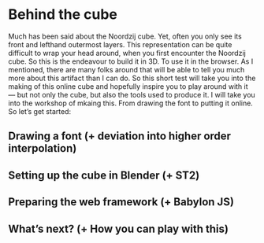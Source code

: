 # Behind the cube

Much has been said about the Noordzij cube. Yet, often you only see its front and lefthand outermost layers. This representation can be quite difficult to wrap your head around, when you first encounter the Noordzij cube. So this is the endeavour to build it in 3D. To use it in the browser. As I mentioned, there are many folks around that will be able to tell you much more about this artifact than I can do. So this short test will take you into the making of this online cube and hopefully inspire you to play around with it — but not only the cube, but also the tools used to produce it.
I will take you into the workshop of mkaing this. From drawing the font to putting it online. So let’s get started:

## Drawing a font (+ deviation into higher order interpolation)

## Setting up the cube in Blender (+ ST2)

## Preparing the web framework (+ Babylon JS)

## What’s next? (+ How you can play with this)
